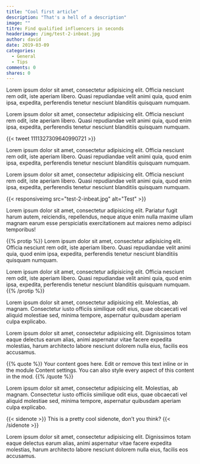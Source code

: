 ```yaml
---
title: "Cool first article"
description: "That's a hell of a description"
image: ""
titre: Find qualified influencers in seconds
headerimage: /img/test-2-inbeat.jpg
author: david
date: 2019-03-09
categories:
  - General
  - Tips
comments: 0
shares: 0
---
```


Lorem ipsum dolor sit amet, consectetur adipisicing elit. Officia nesciunt rem odit, iste aperiam libero. Quasi repudiandae velit animi quia, quod enim ipsa, expedita, perferendis tenetur nesciunt blanditiis quisquam numquam.

Lorem ipsum dolor sit amet, consectetur adipisicing elit. Officia nesciunt rem odit, iste aperiam libero. Quasi repudiandae velit animi quia, quod enim ipsa, expedita, perferendis tenetur nesciunt blanditiis quisquam numquam.

{{< tweet 1111327309640990721 >}}

Lorem ipsum dolor sit amet, consectetur adipisicing elit. Officia nesciunt rem odit, iste aperiam libero. Quasi repudiandae velit animi quia, quod enim ipsa, expedita, perferendis tenetur nesciunt blanditiis quisquam numquam.

Lorem ipsum dolor sit amet, consectetur adipisicing elit. Officia nesciunt rem odit, iste aperiam libero. Quasi repudiandae velit animi quia, quod enim ipsa, expedita, perferendis tenetur nesciunt blanditiis quisquam numquam.

{{< responsiveimg src="test-2-inbeat.jpg" alt="Test" >}}

Lorem ipsum dolor sit amet, consectetur adipisicing elit. Pariatur fugit harum autem, reiciendis, repellendus, neque atque enim nulla maxime ullam magnam earum esse perspiciatis exercitationem aut maiores nemo adipisci temporibus!

{{% protip %}}
Lorem ipsum dolor sit amet, consectetur adipisicing elit. Officia nesciunt rem odit, iste aperiam libero. Quasi repudiandae velit animi quia, quod enim ipsa, expedita, perferendis tenetur nesciunt blanditiis quisquam numquam.

Lorem ipsum dolor sit amet, consectetur adipisicing elit. Officia nesciunt rem odit, iste aperiam libero. Quasi repudiandae velit animi quia, quod enim ipsa, expedita, perferendis tenetur nesciunt blanditiis quisquam numquam.
{{% /protip %}}

Lorem ipsum dolor sit amet, consectetur adipisicing elit. Molestias, ab magnam. Consectetur iusto officiis similique odit eius, quae obcaecati vel aliquid molestiae sed, minima tempore, aspernatur quibusdam aperiam culpa explicabo.

Lorem ipsum dolor sit amet, consectetur adipisicing elit. Dignissimos totam eaque delectus earum alias, animi aspernatur vitae facere expedita molestias, harum architecto labore nesciunt dolorem nulla eius, facilis eos accusamus.

{{% quote %}}
Your content goes here. Edit or remove this text inline or in the module Content settings. You can also style every aspect of this content in the mod.
{{% /quote %}}

Lorem ipsum dolor sit amet, consectetur adipisicing elit. Molestias, ab magnam. Consectetur iusto officiis similique odit eius, quae obcaecati vel aliquid molestiae sed, minima tempore, aspernatur quibusdam aperiam culpa explicabo.

{{< sidenote >}}
This is a pretty cool sidenote, don't you think?
{{< /sidenote >}}

Lorem ipsum dolor sit amet, consectetur adipisicing elit. Dignissimos totam eaque delectus earum alias, animi aspernatur vitae facere expedita molestias, harum architecto labore nesciunt dolorem nulla eius, facilis eos accusamus.
